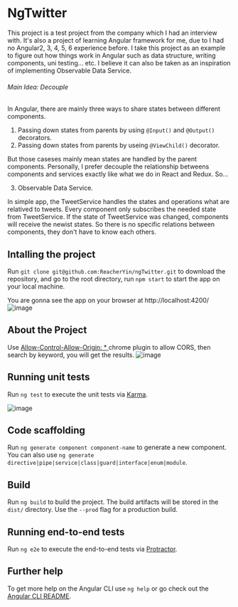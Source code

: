 # NgTwitter

This project is a test project from the company which I had an interview with. It's also a project of learning Angular framework for me, due to I had no Angular2, 3, 4, 5, 6 experience before. I take this project as an example to figure out how things work in Angular such as data structure, writing components, uni testing... etc. I believe it can also be taken as an inspiration of implementing Observable Data Service.

###### Main Idea: Decouple
In Angular, there are mainly three ways to share states between different components. 

1. Passing down states from parents by using `@Input()` and `@Output()` decorators.
2. Passing down states from parents by useing `@ViewChild()` decorator.

But those caseses mainly mean states are handled by the parent components. Personally, I prefer decouple the relationship betweens components and services exactly like what we do in React and Redux. So...

3. Observable Data Service. 

In simple app, the TweetService handles the states and operations what are relatived to tweets. Every component only subscribes the needed state from TweetService. If the state of TweetService was changed, components will receive the newist states. So there is no specific relations between components, they don't have to know each others.

## Intalling the project
Run `git clone git@github.com:ReacherYin/ngTwitter.git` to download the repository, and go to the root directory, run `npm start` to start the app on your local machine.

You are gonna see the app on your browser at http://localhost:4200/
![image](https://github.com/ReacherYin/ngTwitter/blob/master/FireShot%20Capture%20006%20-%20NgTwitter%20-%20http___localhost_4200_hashtag_search.jpg)

## About the Project
Use [Allow-Control-Allow-Origin: * ](https://chrome.google.com/webstore/detail/allow-control-allow-origi/nlfbmbojpeacfghkpbjhddihlkkiljbi?utm_source=chrome-ntp-icon) chrome plugin to allow CORS, then search by keyword, you will get the results.
![image](https://github.com/ReacherYin/ngTwitter/blob/master/FireShot%20Capture%20005%20-%20NgTwitter%20-%20http___localhost_4200_hashtag_search.jpg)

## Running unit tests

Run `ng test` to execute the unit tests via [Karma](https://karma-runner.github.io).

![image](https://github.com/ReacherYin/ngTwitter/blob/master/jasmine.png)

## Code scaffolding

Run `ng generate component component-name` to generate a new component. You can also use `ng generate directive|pipe|service|class|guard|interface|enum|module`.

## Build

Run `ng build` to build the project. The build artifacts will be stored in the `dist/` directory. Use the `--prod` flag for a production build.


## Running end-to-end tests

Run `ng e2e` to execute the end-to-end tests via [Protractor](http://www.protractortest.org/).

## Further help

To get more help on the Angular CLI use `ng help` or go check out the [Angular CLI README](https://github.com/angular/angular-cli/blob/master/README.md).
 
